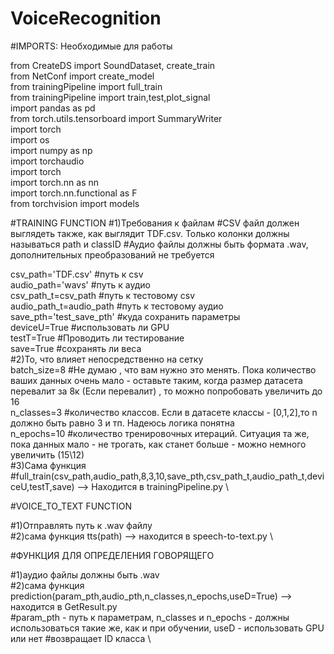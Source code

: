 # VoiceRecognition
#IMPORTS: Необходимые для работы

from CreateDS import SoundDataset, create_train \
from NetConf import create_model \
from trainingPipeline import full_train \
from trainingPipeline import train,test,plot_signal \
import pandas as pd \
from torch.utils.tensorboard import SummaryWriter \
import torch \
import os \
import numpy as np \
import torchaudio \
import torch \
import torch.nn as nn \
import torch.nn.functional as F \
from torchvision import models

#TRAINING FUNCTION 
#1)Требования к файлам
#СSV файл должен выглядеть также, как выглядит TDF.сsv. Только колонки должны называться path и classID 
#Аудио файлы должны быть формата .wav, дополнительных преобразований не требуется 

csv_path='TDF.csv' #путь к csv \
audio_path='wavs' #путь к аудио \
csv_path_t=csv_path #путь к тестовому csv \
audio_path_t=audio_path #путь к тестовому аудио \
save_pth='test_save_pth' #куда сохранить параметры \
deviceU=True #использовать ли GPU \
testT=True #Проводить ли тестирование \
save=True #сохранять ли веса \
#2)То, что влияет непосредственно на сетку \
batch_size=8 #Не думаю , что вам нужно это менять. Пока количество ваших данных очень мало - оставьте таким, когда размер датасета перевалит за 8к (Если перевалит) , то можно попробовать увеличить до 16 \
n_classes=3 #количество классов. Если в датасете классы - [0,1,2],то n должно быть равно 3 и тп. Надеюсь логика понятна \
n_epochs=10 #количество тренировочных итераций. Cитуация та же, пока данных мало - не трогать, как станет больше - можно немного увеличить (15\12) \
#3)Сама функция \
#full_train(csv_path,audio_path,8,3,10,save_pth,csv_path_t,audio_path_t,deviceU,testT,save) --> Находится в  trainingPipeline.py \

#VOICE_TO_TEXT FUNCTION

#1)Отправлять путь к .wav файлу \
#2)сама функция tts(path) --> находится в speech-to-text.py \

#ФУНКЦИЯ ДЛЯ ОПРЕДЕЛЕНИЯ ГОВОРЯЩЕГО

#1)аудио файлы должны быть .wav \
#2)cама функция prediction(param_pth,audio_pth,n_classes,n_epochs,useD=True) --> находится в GetResult.py \
#param_pth - путь к параметрам, n_classes и n_epochs - должны использоваться такие же, как и при обучении,
useD - использовать GPU или нет
#возвращает ID класса \
